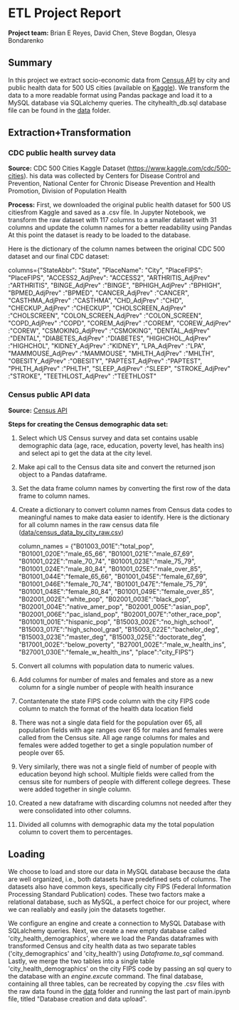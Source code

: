 # ETL Project Report

**Project team:** Brian E Reyes, David Chen, Steve Bogdan, Olesya Bondarenko

## Summary

In this project we extract socio-economic data from [Census API](https://api.census.gov/data.html) by city and public health data for 500 US cities (available on [Kaggle](https://www.kaggle.com/cdc/500-cities)). We transform the data to a more readable format using Pandas package and load it to a MySQL database via SQLalchemy queries. The cityhealth_db.sql database file can be found in the [data](data) folder.

## Extraction+Transformation

### CDC public health survey data
**Source:**
CDC 500 Cities Kaggle Dataset (https://www.kaggle.com/cdc/500-cities). his data was collected by Centers for Disease Control and Prevention, National Center for Chronic Disease Prevention and Health Promotion, Division of Population Health

**Process:**
First, we downloaded the original public health dataset for 500 US citiesfrom Kaggle and saved as a .csv file. In Jupyter Notebook, we transform the raw dataset with 117 columns to a smaller dataset with 31 columns and update the column names for a better readability using Pandas At this point the dataset is ready to be loaded to the database.

Here is the dictionary of the column names between the original CDC 500 dataset and our final CDC dataset:

columns={"StateAbbr": "State", "PlaceName": "City", "PlaceFIPS": "PlaceFIPS",
        "ACCESS2_AdjPrev": "ACCESS2", "ARTHRITIS_AdjPrev" :"ARTHRITIS", "BINGE_AdjPrev" :"BINGE",
        "BPHIGH_AdjPrev" :"BPHIGH", "BPMED_AdjPrev" :"BPMED", "CANCER_AdjPrev" :"CANCER", "CASTHMA_AdjPrev" :"CASTHMA",
        "CHD_AdjPrev" :"CHD", "CHECKUP_AdjPrev" :"CHECKUP", "CHOLSCREEN_AdjPrev" :"CHOLSCREEN",
        "COLON_SCREEN_AdjPrev" :"COLON_SCREEN", "COPD_AdjPrev" :"COPD", "COREM_AdjPrev" :"COREM",
        "COREW_AdjPrev" :"COREW", "CSMOKING_AdjPrev" :"CSMOKING", "DENTAL_AdjPrev" :"DENTAL",
        "DIABETES_AdjPrev" :"DIABETES", "HIGHCHOL_AdjPrev" :"HIGHCHOL", "KIDNEY_AdjPrev" :"KIDNEY",
        "LPA_AdjPrev" :"LPA", "MAMMOUSE_AdjPrev" :"MAMMOUSE", "MHLTH_AdjPrev" :"MHLTH",
        "OBESITY_AdjPrev" :"OBESITY", "PAPTEST_AdjPrev" :"PAPTEST", "PHLTH_AdjPrev" :"PHLTH",
        "SLEEP_AdjPrev" :"SLEEP", "STROKE_AdjPrev" :"STROKE", "TEETHLOST_AdjPrev" :"TEETHLOST"

### Census public API data
**Source:**
[Census API](https://api.census.gov/data.html) 

**Steps for creating the Census demographic data set:**

1. Select which US Census survey and data set contains usable demographic data (age, race, education, poverty level, has health ins) and select api to get the data at the city level.
2. Make api call to the Census data site and convert the returned json object to a Pandas dataframe.
3. Set the data frame column names by converting the first row of the data frame to column names.
4. Create a dictionary to convert column names from Census data codes to meaningful names to make data easier to identify.
    Here is the dictionary for all column names in the raw census data file ([data/census_data_by_city_raw.csv](data/census_data_by_city_raw.csv))
    
    column_names = {"B01003_001E":"total_pop", "B01001_020E":"male_65_66", "B01001_021E":"male_67_69",
                    "B01001_022E":"male_70_74", "B01001_023E":"male_75_79", "B01001_024E":"male_80_84",
                    "B01001_025E":"male_over_85", "B01001_044E":"female_65_66", "B01001_045E":"female_67_69",
                    "B01001_046E":"female_70_74", "B01001_047E":"female_75_79", "B01001_048E":"female_80_84",
                    "B01001_049E":"female_over_85", "B02001_002E":"white_pop", "B02001_003E":"black_pop",
                    "B02001_004E":"native_amer_pop", "B02001_005E":"asian_pop", "B02001_006E":"pac_island_pop",
                    "B02001_007E":"other_race_pop", "B01001I_001E":"hispanic_pop", "B15003_002E":"no_high_school",
                    "B15003_017E":"high_school_grad", "B15003_022E":"bachelor_deg", "B15003_023E":"master_deg", 
                    "B15003_025E":"doctorate_deg", "B17001_002E":"below_poverty", "B27001_002E":"male_w_health_ins",
                    "B27001_030E":"female_w_health_ins", "place":"city_FIPS"}

5. Convert all columns with population data to numeric values.
6. Add columns for number of males and females and store as a new column for a single number of people with health insurance
7. Contantenate the state FIPS code column with the city FIPS code column to match the format of the health data location field
8. There was not a single data field for the population over 65, all population fields with age ranges over 65 for males and females were     called from the Census site. All age range columns for males and females were added together to get a single population number of people over 65.
9. Very similarly, there was not a single field of number of people with education beyond high school. Multiple fields were called from the census site for numbers of people with different college degrees. These were added together in single column.
10. Created a new dataframe with discarding columns not needed after they were consolidated into other columns.
11. Divided all columns with demographic data my the total population column to covert them to percentages.


## Loading

We choose to load and store our data in MySQL database because the data are well organized, i.e., both datasets have predefined sets of columns. The datasets also have common keys, specifically city FIPS (Federal Information Processing Standard Publication) codes. These two factors make a relational database, such as MySQL, a perfect choice for our project, where we can realiably and easily join the datasets together.

We configure an engine and create a connection to MySQL Database with SQLalchemy queries. Next, we create a new empty database called 'city_health_demographics', where we load the Pandas dataframes with transformed Census and city health data as two separate tables ('city_demographics' and 'city_health') using *Dataframe.to_sql* command. Lastly, we merge the two tables into a single table 'city_health_demographics' on the city FIPS code by passing an sql query to the database with an *engine.excute* command.  The final database, containing all three tables, can be recreated by copying the .csv files with the raw data found in the [data](data) folder and running the last part of main.ipynb file, titled "Database creation and data upload".

